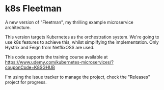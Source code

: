 # k8s Fleetman

A new version of "Fleetman", my thrilling example microservice architecture.

This version targets Kubernetes as the orchestration system. We're going to use k8s features to achieve this, whilst simplifying the implementation. Only Hystrix and Feign from NetflixOSS are used.

This code supports the training course available at https://www.udemy.com/kubernetes-microservices/?couponCode=K8SGHUB

I'm using the issue tracker to manage the project, check the "Releases" project for progress.
